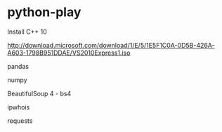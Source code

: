 # python-play

Install C++ 10

http://download.microsoft.com/download/1/E/5/1E5F1C0A-0D5B-426A-A603-1798B951DDAE/VS2010Express1.iso


pandas

numpy

BeautifulSoup 4 - bs4

ipwhois

requests
